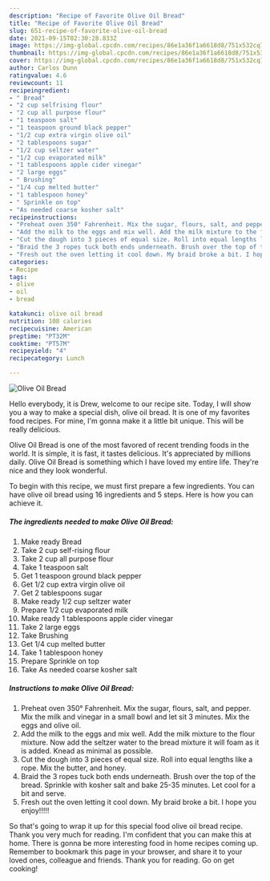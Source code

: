 ```yaml
---
description: "Recipe of Favorite Olive Oil Bread"
title: "Recipe of Favorite Olive Oil Bread"
slug: 651-recipe-of-favorite-olive-oil-bread
date: 2021-09-15T02:30:28.833Z
image: https://img-global.cpcdn.com/recipes/86e1a36f1a6618d8/751x532cq70/olive-oil-bread-recipe-main-photo.jpg
thumbnail: https://img-global.cpcdn.com/recipes/86e1a36f1a6618d8/751x532cq70/olive-oil-bread-recipe-main-photo.jpg
cover: https://img-global.cpcdn.com/recipes/86e1a36f1a6618d8/751x532cq70/olive-oil-bread-recipe-main-photo.jpg
author: Carlos Dunn
ratingvalue: 4.6
reviewcount: 11
recipeingredient:
- " Bread"
- "2 cup selfrising flour"
- "2 cup all purpose flour"
- "1 teaspoon salt"
- "1 teaspoon ground black pepper"
- "1/2 cup extra virgin olive oil"
- "2 tablespoons sugar"
- "1/2 cup seltzer water"
- "1/2 cup evaporated milk"
- "1 tablespoons apple cider vinegar"
- "2 large eggs"
- " Brushing"
- "1/4 cup melted butter"
- "1 tablespoon honey"
- " Sprinkle on top"
- "As needed coarse kosher salt"
recipeinstructions:
- "Preheat oven 350° Fahrenheit. Mix the sugar, flours, salt, and pepper. Mix the milk and vinegar in a small bowl and let sit 3 minutes. Mix the eggs and olive oil."
- "Add the milk to the eggs and mix well. Add the milk mixture to the flour mixture. Now add the seltzer water to the bread mixture it will foam as it is added. Knead as minimal as possible."
- "Cut the dough into 3 pieces of equal size. Roll into equal lengths like a rope. Mix the butter, and honey."
- "Braid the 3 ropes tuck both ends underneath. Brush over the top of the bread. Sprinkle with kosher salt and bake 25-35 minutes. Let cool for a bit and serve."
- "Fresh out the oven letting it cool down. My braid broke a bit. I hope you enjoy!!!!!"
categories:
- Recipe
tags:
- olive
- oil
- bread

katakunci: olive oil bread 
nutrition: 108 calories
recipecuisine: American
preptime: "PT32M"
cooktime: "PT57M"
recipeyield: "4"
recipecategory: Lunch

---
```



![Olive Oil Bread](https://img-global.cpcdn.com/recipes/86e1a36f1a6618d8/751x532cq70/olive-oil-bread-recipe-main-photo.jpg)

Hello everybody, it is Drew, welcome to our recipe site. Today, I will show you a way to make a special dish, olive oil bread. It is one of my favorites food recipes. For mine, I'm gonna make it a little bit unique. This will be really delicious.

Olive Oil Bread is one of the most favored of recent trending foods in the world. It is simple, it is fast, it tastes delicious. It's appreciated by millions daily. Olive Oil Bread is something which I have loved my entire life. They're nice and they look wonderful.




To begin with this recipe, we must first prepare a few ingredients. You can have olive oil bread using 16 ingredients and 5 steps. Here is how you can achieve it.

<!--inarticleads1-->

##### The ingredients needed to make Olive Oil Bread:

1. Make ready  Bread
1. Take 2 cup self-rising flour
1. Take 2 cup all purpose flour
1. Take 1 teaspoon salt
1. Get 1 teaspoon ground black pepper
1. Get 1/2 cup extra virgin olive oil
1. Get 2 tablespoons sugar
1. Make ready 1/2 cup seltzer water
1. Prepare 1/2 cup evaporated milk
1. Make ready 1 tablespoons apple cider vinegar
1. Take 2 large eggs
1. Take  Brushing
1. Get 1/4 cup melted butter
1. Take 1 tablespoon honey
1. Prepare  Sprinkle on top
1. Take As needed coarse kosher salt




<!--inarticleads2-->

##### Instructions to make Olive Oil Bread:

1. Preheat oven 350° Fahrenheit. Mix the sugar, flours, salt, and pepper. Mix the milk and vinegar in a small bowl and let sit 3 minutes. Mix the eggs and olive oil.
1. Add the milk to the eggs and mix well. Add the milk mixture to the flour mixture. Now add the seltzer water to the bread mixture it will foam as it is added. Knead as minimal as possible.
1. Cut the dough into 3 pieces of equal size. Roll into equal lengths like a rope. Mix the butter, and honey.
1. Braid the 3 ropes tuck both ends underneath. Brush over the top of the bread. Sprinkle with kosher salt and bake 25-35 minutes. Let cool for a bit and serve.
1. Fresh out the oven letting it cool down. My braid broke a bit. I hope you enjoy!!!!!




So that's going to wrap it up for this special food olive oil bread recipe. Thank you very much for reading. I'm confident that you can make this at home. There is gonna be more interesting food in home recipes coming up. Remember to bookmark this page in your browser, and share it to your loved ones, colleague and friends. Thank you for reading. Go on get cooking!
